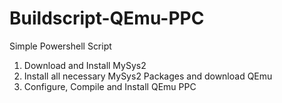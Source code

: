# Buildscript-QEmu-PPC 

Simple Powershell Script 
1. Download and Install MySys2
2. Install all necessary MySys2 Packages and download QEmu
3. Configure, Compile and Install QEmu PPC
